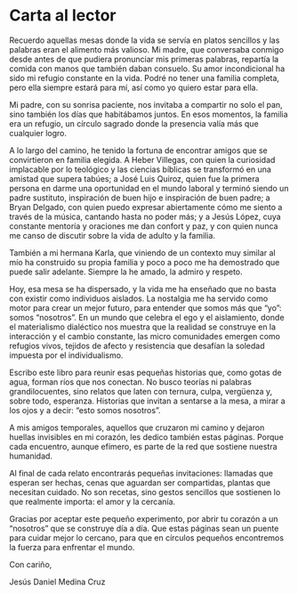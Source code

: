 # Carta al lector

Recuerdo aquellas mesas donde la vida se servía en platos sencillos y las palabras eran el alimento más valioso. Mi madre, que conversaba conmigo desde antes de que pudiera pronunciar mis primeras palabras, repartía la comida con manos que también daban consuelo. Su amor incondicional ha sido mi refugio constante en la vida. Podré no tener una familia completa, pero ella siempre estará para mí, así como yo quiero estar para ella.

Mi padre, con su sonrisa paciente, nos invitaba a compartir no solo el pan, sino también los días que habitábamos juntos. En esos momentos, la familia era un refugio, un círculo sagrado donde la presencia valía más que cualquier logro.

A lo largo del camino, he tenido la fortuna de encontrar amigos que se convirtieron en familia elegida. A Heber Villegas, con quien la curiosidad implacable por lo teológico y las ciencias bíblicas se transformó en una amistad que supera tabúes; a José Luis Quiroz, quien fue la primera persona en darme una oportunidad en el mundo laboral y terminó siendo un padre sustituto, inspiración de buen hijo e inspiración de buen padre; a Bryan Delgado, con quien puedo expresar abiertamente cómo me siento a través de la música, cantando hasta no poder más; y a Jesús López, cuya constante mentoría y oraciones me dan confort y paz, y con quien nunca me canso de discutir sobre la vida de adulto y la familia.

También a mi hermana Karla, que viniendo de un contexto muy similar al mío ha construido su propia familia y poco a poco me ha demostrado que puede salir adelante. Siempre la he amado, la admiro y respeto.

Hoy, esa mesa se ha dispersado, y la vida me ha enseñado que no basta con existir como individuos aislados. La nostalgia me ha servido como motor para crear un mejor futuro, para entender que somos más que “yo”: somos “nosotros”. En un mundo que celebra el ego y el aislamiento, donde el materialismo dialéctico nos muestra que la realidad se construye en la interacción y el cambio constante, las micro comunidades emergen como refugios vivos, tejidos de afecto y resistencia que desafían la soledad impuesta por el individualismo.

Escribo este libro para reunir esas pequeñas historias que, como gotas de agua, forman ríos que nos conectan. No busco teorías ni palabras grandilocuentes, sino relatos que laten con ternura, culpa, vergüenza y, sobre todo, esperanza. Historias que invitan a sentarse a la mesa, a mirar a los ojos y a decir: “esto somos nosotros”.

A mis amigos temporales, aquellos que cruzaron mi camino y dejaron huellas invisibles en mi corazón, les dedico también estas páginas. Porque cada encuentro, aunque efímero, es parte de la red que sostiene nuestra humanidad.

Al final de cada relato encontrarás pequeñas invitaciones: llamadas que esperan ser hechas, cenas que aguardan ser compartidas, plantas que necesitan cuidado. No son recetas, sino gestos sencillos que sostienen lo que realmente importa: el amor y la cercanía.

Gracias por aceptar este pequeño experimento, por abrir tu corazón a un “nosotros” que se construye día a día. Que estas páginas sean un puente para cuidar mejor lo cercano, para que en círculos pequeños encontremos la fuerza para enfrentar el mundo.

Con cariño,

Jesús Daniel Medina Cruz